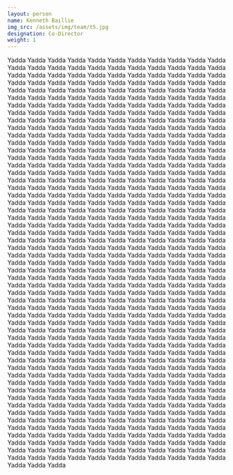 ```yaml
---
layout: person
name: Kenneth Baillie
img_src: /assets/img/team/t5.jpg
designation: Co-Director
weight: 1
---
```


Yadda Yadda Yadda Yadda Yadda Yadda Yadda Yadda Yadda Yadda Yadda Yadda Yadda Yadda Yadda Yadda Yadda Yadda Yadda Yadda Yadda 
Yadda Yadda Yadda Yadda Yadda Yadda Yadda Yadda Yadda Yadda Yadda Yadda Yadda Yadda Yadda Yadda Yadda Yadda Yadda Yadda Yadda Yadda Yadda Yadda Yadda Yadda Yadda Yadda Yadda Yadda Yadda Yadda 
Yadda Yadda Yadda Yadda Yadda Yadda Yadda Yadda Yadda Yadda Yadda Yadda Yadda Yadda Yadda Yadda Yadda Yadda Yadda Yadda Yadda Yadda Yadda Yadda Yadda Yadda Yadda Yadda Yadda Yadda Yadda Yadda 
Yadda Yadda Yadda Yadda Yadda Yadda Yadda Yadda Yadda Yadda Yadda Yadda Yadda Yadda Yadda Yadda Yadda Yadda Yadda Yadda Yadda Yadda Yadda Yadda Yadda Yadda Yadda Yadda Yadda Yadda Yadda Yadda 
Yadda Yadda Yadda Yadda Yadda Yadda Yadda Yadda Yadda Yadda Yadda Yadda Yadda Yadda Yadda Yadda Yadda Yadda Yadda Yadda Yadda Yadda Yadda Yadda Yadda Yadda Yadda Yadda Yadda Yadda Yadda Yadda 
Yadda Yadda Yadda Yadda Yadda Yadda Yadda Yadda Yadda Yadda Yadda Yadda Yadda Yadda Yadda Yadda Yadda Yadda Yadda Yadda Yadda Yadda Yadda Yadda Yadda Yadda Yadda Yadda Yadda Yadda Yadda Yadda 
Yadda Yadda Yadda Yadda Yadda Yadda Yadda Yadda Yadda Yadda Yadda Yadda Yadda Yadda Yadda Yadda Yadda Yadda Yadda Yadda Yadda Yadda Yadda Yadda Yadda Yadda Yadda Yadda Yadda Yadda Yadda Yadda 
Yadda Yadda Yadda Yadda Yadda Yadda Yadda Yadda Yadda Yadda Yadda Yadda Yadda Yadda Yadda Yadda Yadda Yadda Yadda Yadda Yadda Yadda Yadda Yadda Yadda Yadda Yadda Yadda Yadda Yadda Yadda Yadda 
Yadda Yadda Yadda Yadda Yadda Yadda Yadda Yadda Yadda Yadda Yadda Yadda Yadda Yadda Yadda Yadda Yadda Yadda Yadda Yadda Yadda Yadda Yadda Yadda Yadda Yadda Yadda Yadda Yadda Yadda Yadda Yadda 
Yadda Yadda Yadda Yadda Yadda Yadda Yadda Yadda Yadda Yadda Yadda Yadda Yadda Yadda Yadda Yadda Yadda Yadda Yadda Yadda Yadda Yadda Yadda Yadda Yadda Yadda Yadda Yadda Yadda Yadda Yadda Yadda 
Yadda Yadda Yadda Yadda Yadda Yadda Yadda Yadda Yadda Yadda Yadda Yadda Yadda Yadda Yadda Yadda Yadda Yadda Yadda Yadda Yadda Yadda Yadda Yadda Yadda Yadda Yadda Yadda Yadda Yadda Yadda Yadda 
Yadda Yadda Yadda Yadda Yadda Yadda Yadda Yadda Yadda Yadda Yadda Yadda Yadda Yadda Yadda Yadda Yadda Yadda Yadda Yadda Yadda Yadda Yadda Yadda Yadda Yadda Yadda Yadda Yadda Yadda Yadda Yadda 
Yadda Yadda Yadda Yadda Yadda Yadda Yadda Yadda Yadda Yadda Yadda Yadda Yadda Yadda Yadda Yadda Yadda Yadda Yadda Yadda Yadda Yadda Yadda Yadda Yadda Yadda Yadda Yadda Yadda Yadda Yadda Yadda 
Yadda Yadda Yadda Yadda Yadda Yadda Yadda Yadda Yadda Yadda Yadda Yadda Yadda Yadda Yadda Yadda Yadda Yadda Yadda Yadda Yadda Yadda Yadda Yadda Yadda Yadda Yadda Yadda Yadda Yadda Yadda Yadda 
Yadda Yadda Yadda Yadda Yadda Yadda Yadda Yadda Yadda Yadda Yadda Yadda Yadda Yadda Yadda Yadda Yadda Yadda Yadda Yadda Yadda Yadda Yadda Yadda Yadda Yadda Yadda Yadda Yadda Yadda Yadda Yadda 
Yadda Yadda Yadda Yadda Yadda Yadda Yadda Yadda Yadda Yadda Yadda Yadda Yadda Yadda Yadda Yadda Yadda Yadda Yadda Yadda Yadda Yadda Yadda Yadda Yadda Yadda Yadda Yadda Yadda Yadda Yadda Yadda 
Yadda Yadda Yadda Yadda Yadda Yadda Yadda Yadda Yadda Yadda Yadda Yadda Yadda Yadda Yadda Yadda Yadda Yadda Yadda Yadda Yadda Yadda Yadda Yadda Yadda Yadda Yadda Yadda Yadda Yadda Yadda Yadda 
Yadda Yadda Yadda Yadda Yadda Yadda Yadda Yadda Yadda Yadda Yadda Yadda Yadda Yadda Yadda Yadda Yadda Yadda Yadda Yadda Yadda Yadda Yadda Yadda Yadda Yadda Yadda Yadda Yadda Yadda Yadda Yadda 
Yadda Yadda Yadda Yadda Yadda Yadda Yadda Yadda Yadda Yadda Yadda Yadda Yadda Yadda Yadda Yadda Yadda Yadda Yadda Yadda Yadda Yadda Yadda Yadda Yadda Yadda Yadda Yadda Yadda Yadda Yadda Yadda 